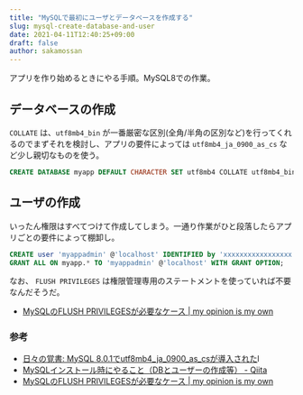```yaml
---
title: "MySQLで最初にユーザとデータベースを作成する"
slug: mysql-create-database-and-user
date: 2021-04-11T12:40:25+09:00
draft: false
author: sakamossan
---
```


アプリを作り始めるときにやる手順。MySQL8での作業。

## データベースの作成

`COLLATE` は、`utf8mb4_bin` が一番厳密な区別(全角/半角の区別など)を行ってくれるのでまずそれを検討し、アプリの要件によっては `utf8mb4_ja_0900_as_cs` など少し親切なものを使う。

```sql
CREATE DATABASE myapp DEFAULT CHARACTER SET utf8mb4 COLLATE utf8mb4_bin;
```

## ユーザの作成

いったん権限はすべてつけて作成してしまう。一通り作業がひと段落したらアプリごとの要件によって棚卸し。

```sql
CREATE user 'myappadmin' @'localhost' IDENTIFIED by 'xxxxxxxxxxxxxxxxx';
GRANT ALL ON myapp.* TO 'myappadmin' @'localhost' WITH GRANT OPTION;
```

なお、 `FLUSH PRIVILEGES` は権限管理専用のステートメントを使っていれば不要なんだそうだ。

- [MySQLのFLUSH PRIVILEGESが必要なケース | my opinion is my own](https://zatoima.github.io/mysql-flush-privileges.html)

### 参考

- [日々の覚書: MySQL 8.0.1でutf8mb4_ja_0900_as_csが導入された](https://yoku0825.blogspot.com/2017/04/mysql-801utf8mb4ja0900ascs.html)l
- [MySQLインストール時にやること（DBとユーザーの作成等） - Qiita](https://qiita.com/daichi87gi/items/f9dac6cd8acc3ad4330d)
- [MySQLのFLUSH PRIVILEGESが必要なケース | my opinion is my own](https://zatoima.github.io/mysql-flush-privileges.html)

